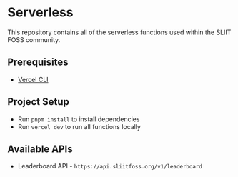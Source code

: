 # Serverless

This repository contains all of the serverless functions used within the SLIIT FOSS community.

## Prerequisites

- [Vercel CLI](https://www.npmjs.com/package/vercel)

## Project Setup

- Run `pnpm install` to install dependencies
- Run `vercel dev` to run all functions locally

## Available APIs

- Leaderboard API - `https://api.sliitfoss.org/v1/leaderboard`
